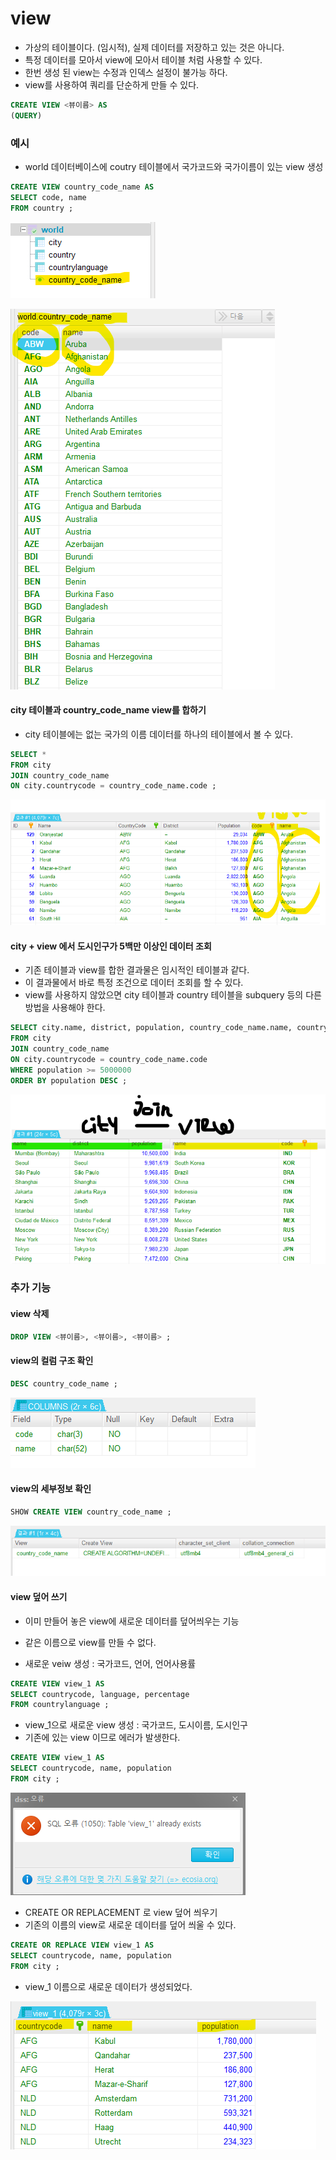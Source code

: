 # view
- 가상의 테이블이다. (임시적), 실제 데이터를 저장하고 있는 것은 아니다.
- 특정 데이터를 모아서 view에 모아서 테이블 처럼 사용할 수 있다.
- 한번 생성 된 view는 수정과 인덱스 설정이 불가능 하다.
- view를 사용하여 쿼리를 단순하게 만들 수 있다. 

```sql
CREATE VIEW <뷰이름> AS
(QUERY)
```

### 예시
- world 데이터베이스에 coutry 테이블에서 국가코드와 국가이름이 있는 view 생성

```sql
CREATE VIEW country_code_name AS
SELECT code, name
FROM country ;
```
![view_1.png](./images/view_1.png)

![view_2.png](./images/view_2.png)

#### city 테이블과 country_code_name view를 합하기
- city 테이블에는 없는 국가의 이름 데이터를 하나의 테이블에서 볼 수 있다.

```sql
SELECT *
FROM city
JOIN country_code_name
ON city.countrycode = country_code_name.code ; 
```

![view_3.png](./images/view_3.png)


#### city + view 에서 도시인구가 5백만 이상인 데이터 조회
- 기존 테이블과 view를 합한 결과물은 임시적인 테이블과 같다.
- 이 결과물에서 바로 특정 조건으로 데이터 조회를 할 수 있다.
- view를 사용하지 않았으면 city 테이블과 country 테이블을 subquery 등의 다른 방법을 사용해야 한다.

```sql
SELECT city.name, district, population, country_code_name.name, country_code_name.code
FROM city
JOIN country_code_name
ON city.countrycode = country_code_name.code
WHERE population >= 5000000
ORDER BY population DESC ;
```

![view_4.png](./images/view_4.png)


### 추가 기능

#### view 삭제

```sql
DROP VIEW <뷰이름>, <뷰이름>, <뷰이름> ; 
```

#### view의 컬럼 구조 확인

```sql
DESC country_code_name ; 
```

![view_5.png](./images/view_5.png)

#### view의 세부정보 확인

```sql
SHOW CREATE VIEW country_code_name ; 
```

![view_6.png](./images/view_6.png)

#### view 덮어 쓰기
- 이미 만들어 놓은 view에 새로운 데이터를 덮어씌우는 기능
- 같은 이름으로 view를 만들 수 없다. 

- 새로운 veiw 생성 : 국가코드, 언어, 언어사용률

```sql
CREATE VIEW view_1 AS
SELECT countrycode, language, percentage
FROM countrylanguage ;
```

- view_1으로 새로운 view 생성 : 국가코드, 도시이름, 도시인구
- 기존에 있는 view 이므로 에러가 발생한다.

```sql
CREATE VIEW view_1 AS
SELECT countrycode, name, population
FROM city ;
```

![view_7.png](./images/view_7.png)

- CREATE OR REPLACEMENT 로 view 덮어 씌우기
- 기존의 이름의 view로 새로운 데이터를 덮어 씌울 수 있다. 

```sql
CREATE OR REPLACE VIEW view_1 AS
SELECT countrycode, name, population
FROM city ;
```

- view_1 이름으로 새로운 데이터가 생성되었다.

![view_8.png](./images/view_8.png)


